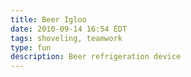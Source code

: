 ```yaml
---
title: Beer Igloo
date: 2010-09-14 16:54 EDT
tags: shoveling, teamwork
type: fun
description: Beer refrigeration device
---
```


